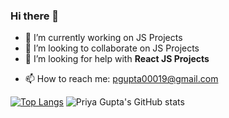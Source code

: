 ### Hi there 👋

<!--
**pg00019/pg00019** is a ✨ _special_ ✨ repository because its `README.md` (this file) appears on your GitHub profile.
-->

- 🔭 I’m currently working on JS Projects
- 👯 I’m looking to collaborate on JS Projects
- 🤔 I’m looking for help with <b> React JS Projects </b>
<!-- - 💬 Ask me about  -->
- 📫 How to reach me: pgupta00019@gmail.com
<!-- - ⚡ Fun fact:  -->

[![Top Langs](https://github-readme-stats.vercel.app/api/top-langs/?username=pg00019&layout=compact)](https://github.com/pg00019/github-readme-stats)
![Priya Gupta's GitHub stats](https://github-readme-stats.vercel.app/api?username=pg00019&show_icons=true&theme=radical)
